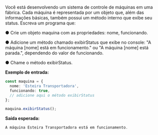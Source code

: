 Você está desenvolvendo um sistema de controle de máquinas em uma fábrica. Cada máquina é representada por um objeto que, além das informações básicas, também possui um método interno que exibe seu status. Escreva um programa que:

● Crie um objeto maquina com as propriedades: nome, funcionando.

● Adicione um método chamado exibirStatus que exibe no console: "A máquina [nome] está em funcionamento." ou "A máquina [nome] está parada.", dependendo do valor de funcionando.

● Chame o método exibirStatus.

**Exemplo de entrada:**

```ts
const maquina = {
  nome: 'Esteira Transportadora',
  funcionando: true,
  // adicione aqui o método exibirStatus
};

maquina.exibirStatus();
```

**Saída esperada:**

```ts
A máquina Esteira Transportadora está em funcionamento.
```